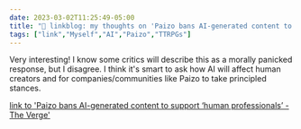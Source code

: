 ---date: 2023-03-02T11:25:49-05:00title: "🔗 linkblog: my thoughts on 'Paizo bans AI-generated content to support ‘human professionals’ - The Verge'"tags: ["link","Myself","AI","Paizo","TTRPGs"]---Very interesting! I know some critics will describe this as a morally panicked response, but I disagree. I think it's smart to ask how AI will affect human creators and for companies/communities like Paizo to take principled stances.   [link to 'Paizo bans AI-generated content to support ‘human professionals’ - The Verge'](https://www.theverge.com/2023/3/2/23621820/paizo-rpg-ai-art-ban-creatives-roleplay-game-ttrpg)